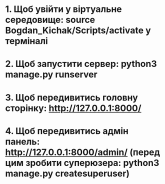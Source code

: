 # 1. Щоб увійти у віртуальне середовище: source Bogdan_Kichak/Scripts/activate у терміналі

# 2. Щоб запустити сервер: python3 manage.py runserver

# 3. Щоб передивитись головну сторінку: http://127.0.0.1:8000/

# 4. Щоб передивитись адмін панель: http://127.0.0.1:8000/admin/ (перед цим зробити суперюзера: python3 manage.py createsuperuser)
